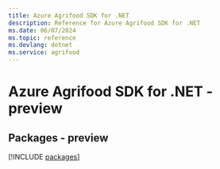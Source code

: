 ```yaml
---
title: Azure Agrifood SDK for .NET
description: Reference for Azure Agrifood SDK for .NET
ms.date: 06/07/2024
ms.topic: reference
ms.devlang: dotnet
ms.service: agrifood
---
```

# Azure Agrifood SDK for .NET - preview
## Packages - preview
[!INCLUDE [packages](agrifood-index.md)]